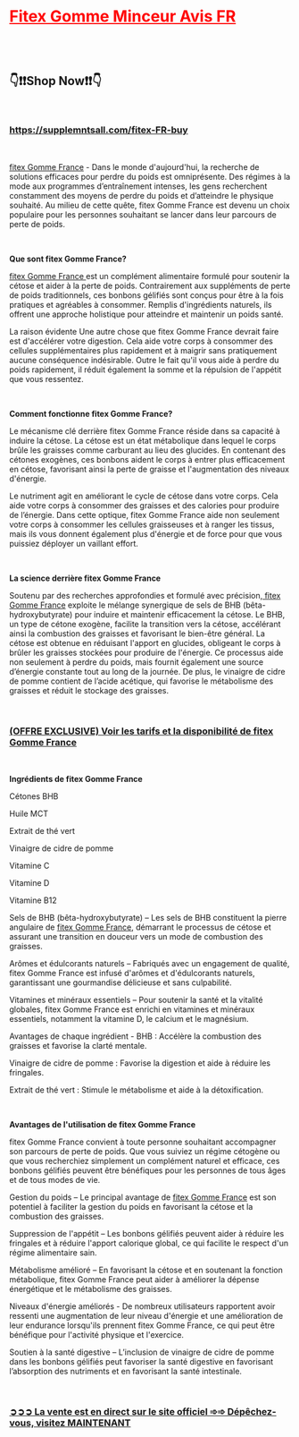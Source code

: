 <h1><span style="color: #ff0000;"><strong><a style="color: #ff0000;" href="https://supplemntsall.com/fitex-FR-buy">Fitex Gomme Minceur Avis FR</a></strong></span></h1>
<h2>&nbsp;</h2>
<h2><strong>👇❗❗Shop Now❗❗👇</strong></h2>
<p>&nbsp;</p>
<h3><strong><a href="https://supplemntsall.com/fitex-FR-buy">https://supplemntsall.com/fitex-FR-buy</a></strong></h3>
<p>&nbsp;</p>
<p><a href="https://supplemntsall.com/fitex-FR-buy ">fitex Gomme France</a>&nbsp;- Dans le monde d'aujourd'hui, la recherche de solutions efficaces pour perdre du poids est omnipr&eacute;sente. Des r&eacute;gimes &agrave; la mode aux programmes d&rsquo;entra&icirc;nement intenses, les gens recherchent constamment des moyens de perdre du poids et d&rsquo;atteindre le physique souhait&eacute;. Au milieu de cette qu&ecirc;te, fitex Gomme France est devenu un choix populaire pour les personnes souhaitant se lancer dans leur parcours de perte de poids.</p>
<p>&nbsp;</p>
<p><strong>Que sont fitex Gomme France?</strong></p>
<p><a href="https://supplemntsall.com/fitex-FR-buy ">fitex Gomme France&nbsp;</a>est un compl&eacute;ment alimentaire formul&eacute; pour soutenir la c&eacute;tose et aider &agrave; la perte de poids. Contrairement aux suppl&eacute;ments de perte de poids traditionnels, ces bonbons g&eacute;lifi&eacute;s sont con&ccedil;us pour &ecirc;tre &agrave; la fois pratiques et agr&eacute;ables &agrave; consommer. Remplis d'ingr&eacute;dients naturels, ils offrent une approche holistique pour atteindre et maintenir un poids sant&eacute;.</p>
<p>La raison &eacute;vidente Une autre chose que fitex Gomme France devrait faire est d'acc&eacute;l&eacute;rer votre digestion. Cela aide votre corps &agrave; consommer des cellules suppl&eacute;mentaires plus rapidement et &agrave; maigrir sans pratiquement aucune cons&eacute;quence ind&eacute;sirable. Outre le fait qu'il vous aide &agrave; perdre du poids rapidement, il r&eacute;duit &eacute;galement la somme et la r&eacute;pulsion de l'app&eacute;tit que vous ressentez.</p>
<p>&nbsp;</p>
<p><strong>Comment fonctionne fitex Gomme France?</strong></p>
<p>Le m&eacute;canisme cl&eacute; derri&egrave;re fitex Gomme France r&eacute;side dans sa capacit&eacute; &agrave; induire la c&eacute;tose. La c&eacute;tose est un &eacute;tat m&eacute;tabolique dans lequel le corps br&ucirc;le les graisses comme carburant au lieu des glucides. En contenant des c&eacute;tones exog&egrave;nes, ces bonbons aident le corps &agrave; entrer plus efficacement en c&eacute;tose, favorisant ainsi la perte de graisse et l'augmentation des niveaux d'&eacute;nergie.&nbsp;</p>
<p>Le nutriment agit en am&eacute;liorant le cycle de c&eacute;tose dans votre corps. Cela aide votre corps &agrave; consommer des graisses et des calories pour produire de l&rsquo;&eacute;nergie. Dans cette optique, fitex Gomme France aide non seulement votre corps &agrave; consommer les cellules graisseuses et &agrave; ranger les tissus, mais ils vous donnent &eacute;galement plus d'&eacute;nergie et de force pour que vous puissiez d&eacute;ployer un vaillant effort.</p>
<p>&nbsp;</p>
<p><strong>La science derri&egrave;re fitex Gomme France</strong></p>
<p>Soutenu par des recherches approfondies et formul&eacute; avec pr&eacute;cision,<a href="https://supplemntsall.com/fitex-FR-buy ">&nbsp;fitex Gomme France</a>&nbsp;exploite le m&eacute;lange synergique de sels de BHB (b&ecirc;ta-hydroxybutyrate) pour induire et maintenir efficacement la c&eacute;tose. Le BHB, un type de c&eacute;tone exog&egrave;ne, facilite la transition vers la c&eacute;tose, acc&eacute;l&eacute;rant ainsi la combustion des graisses et favorisant le bien-&ecirc;tre g&eacute;n&eacute;ral. La c&eacute;tose est obtenue en r&eacute;duisant l'apport en glucides, obligeant le corps &agrave; br&ucirc;ler les graisses stock&eacute;es pour produire de l'&eacute;nergie. Ce processus aide non seulement &agrave; perdre du poids, mais fournit &eacute;galement une source d&rsquo;&eacute;nergie constante tout au long de la journ&eacute;e. De plus, le vinaigre de cidre de pomme contient de l&rsquo;acide ac&eacute;tique, qui favorise le m&eacute;tabolisme des graisses et r&eacute;duit le stockage des graisses.</p>
<p>&nbsp;</p>
<h3><a href="https://supplemntsall.com/fitex-FR-buy">(OFFRE EXCLUSIVE) Voir les tarifs et la disponibilit&eacute; de fitex Gomme France</a></h3>
<p>&nbsp;</p>
<p><strong>Ingr&eacute;dients de fitex Gomme France</strong></p>
<p>C&eacute;tones BHB</p>
<p>Huile MCT</p>
<p>Extrait de th&eacute; vert</p>
<p>Vinaigre de cidre de pomme</p>
<p>Vitamine C</p>
<p>Vitamine D</p>
<p>Vitamine B12&nbsp;</p>
<p>Sels de BHB (b&ecirc;ta-hydroxybutyrate) &ndash; Les sels de BHB constituent la pierre angulaire de&nbsp;<a href="https://supplemntsall.com/fitex-FR-buy ">fitex Gomme France</a>, d&eacute;marrant le processus de c&eacute;tose et assurant une transition en douceur vers un mode de combustion des graisses.</p>
<p>Ar&ocirc;mes et &eacute;dulcorants naturels &ndash; Fabriqu&eacute;s avec un engagement de qualit&eacute;, fitex Gomme France est infus&eacute; d'ar&ocirc;mes et d'&eacute;dulcorants naturels, garantissant une gourmandise d&eacute;licieuse et sans culpabilit&eacute;.</p>
<p>Vitamines et min&eacute;raux essentiels &ndash; Pour soutenir la sant&eacute; et la vitalit&eacute; globales, fitex Gomme France est enrichi en vitamines et min&eacute;raux essentiels, notamment la vitamine D, le calcium et le magn&eacute;sium.</p>
<p>Avantages de chaque ingr&eacute;dient - BHB : Acc&eacute;l&egrave;re la combustion des graisses et favorise la clart&eacute; mentale.&nbsp;</p>
<p>Vinaigre de cidre de pomme : Favorise la digestion et aide &agrave; r&eacute;duire les fringales.</p>
<p>Extrait de th&eacute; vert : Stimule le m&eacute;tabolisme et aide &agrave; la d&eacute;toxification.</p>
<p>&nbsp;</p>
<p><strong>Avantages de l'utilisation de fitex Gomme France</strong></p>
<p>fitex Gomme France convient &agrave; toute personne souhaitant accompagner son parcours de perte de poids. Que vous suiviez un r&eacute;gime c&eacute;tog&egrave;ne ou que vous recherchiez simplement un compl&eacute;ment naturel et efficace, ces bonbons g&eacute;lifi&eacute;s peuvent &ecirc;tre b&eacute;n&eacute;fiques pour les personnes de tous &acirc;ges et de tous modes de vie.</p>
<p>Gestion du poids &ndash; Le principal avantage de&nbsp;<a href="https://supplemntsall.com/fitex-FR-buy ">fitex Gomme France</a>&nbsp;est son potentiel &agrave; faciliter la gestion du poids en favorisant la c&eacute;tose et la combustion des graisses.</p>
<p>Suppression de l'app&eacute;tit &ndash; Les bonbons g&eacute;lifi&eacute;s peuvent aider &agrave; r&eacute;duire les fringales et &agrave; r&eacute;duire l'apport calorique global, ce qui facilite le respect d'un r&eacute;gime alimentaire sain.</p>
<p>M&eacute;tabolisme am&eacute;lior&eacute; &ndash; En favorisant la c&eacute;tose et en soutenant la fonction m&eacute;tabolique, fitex Gomme France peut aider &agrave; am&eacute;liorer la d&eacute;pense &eacute;nerg&eacute;tique et le m&eacute;tabolisme des graisses.</p>
<p>Niveaux d'&eacute;nergie am&eacute;lior&eacute;s - De nombreux utilisateurs rapportent avoir ressenti une augmentation de leur niveau d'&eacute;nergie et une am&eacute;lioration de leur endurance lorsqu'ils prennent fitex Gomme France, ce qui peut &ecirc;tre b&eacute;n&eacute;fique pour l'activit&eacute; physique et l'exercice.&nbsp;</p>
<p>Soutien &agrave; la sant&eacute; digestive &ndash; L&rsquo;inclusion de vinaigre de cidre de pomme dans les bonbons g&eacute;lifi&eacute;s peut favoriser la sant&eacute; digestive en favorisant l&rsquo;absorption des nutriments et en favorisant la sant&eacute; intestinale.</p>
<p>&nbsp;</p>
<h3><a href="https://supplemntsall.com/fitex-FR-buy ">➲➲➲ La vente est en direct sur le site officiel ➾➾ D&eacute;p&ecirc;chez-vous, visitez MAINTENANT</a></h3>
